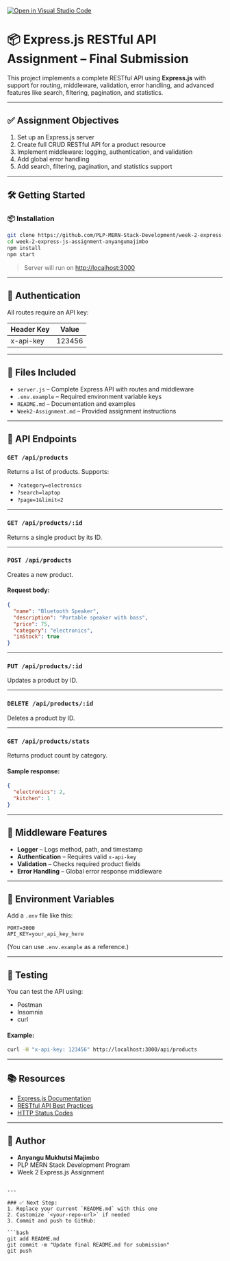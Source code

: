
[![Open in Visual Studio Code](https://classroom.github.com/assets/open-in-vscode-2e0aaae1b6195c2367325f4f02e2d04e9abb55f0b24a779b69b11b9e10269abc.svg)](https://classroom.github.com/online_ide?assignment_repo_id=19847920&assignment_repo_type=AssignmentRepo)

# 📦 Express.js RESTful API Assignment – Final Submission

This project implements a complete RESTful API using **Express.js** with support for routing, middleware, validation, error handling, and advanced features like search, filtering, pagination, and statistics.

---

## ✅ Assignment Objectives

1. Set up an Express.js server
2. Create full CRUD RESTful API for a product resource
3. Implement middleware: logging, authentication, and validation
4. Add global error handling
5. Add search, filtering, pagination, and statistics support

---

## 🛠️ Getting Started

### 📦 Installation

```bash
git clone https://github.com/PLP-MERN-Stack-Development/week-2-express-js-assignment-anyangumajimbo.git
cd week-2-express-js-assignment-anyangumajimbo
npm install
npm start
````

> Server will run on [http://localhost:3000](http://localhost:3000)

---

## 🔐 Authentication

All routes require an API key:

| Header Key | Value  |
| ---------- | ------ |
| x-api-key  | 123456 |

---

## 📁 Files Included

* `server.js` – Complete Express API with routes and middleware
* `.env.example` – Required environment variable keys
* `README.md` – Documentation and examples
* `Week2-Assignment.md` – Provided assignment instructions

---

## 🔗 API Endpoints

### `GET /api/products`

Returns a list of products. Supports:

* `?category=electronics`
* `?search=laptop`
* `?page=1&limit=2`

---

### `GET /api/products/:id`

Returns a single product by its ID.

---

### `POST /api/products`

Creates a new product.

#### Request body:

```json
{
  "name": "Bluetooth Speaker",
  "description": "Portable speaker with bass",
  "price": 75,
  "category": "electronics",
  "inStock": true
}
```

---

### `PUT /api/products/:id`

Updates a product by ID.

---

### `DELETE /api/products/:id`

Deletes a product by ID.

---

### `GET /api/products/stats`

Returns product count by category.

#### Sample response:

```json
{
  "electronics": 2,
  "kitchen": 1
}
```

---

## 🧰 Middleware Features

* **Logger** – Logs method, path, and timestamp
* **Authentication** – Requires valid `x-api-key`
* **Validation** – Checks required product fields
* **Error Handling** – Global error response middleware

---

## 🌱 Environment Variables

Add a `.env` file like this:

```
PORT=3000
API_KEY=your_api_key_here
```

(You can use `.env.example` as a reference.)

---

## 🧪 Testing

You can test the API using:

* Postman
* Insomnia
* curl

#### Example:

```bash
curl -H "x-api-key: 123456" http://localhost:3000/api/products
```

---

## 📚 Resources

* [Express.js Documentation](https://expressjs.com/)
* [RESTful API Best Practices](https://restfulapi.net/)
* [HTTP Status Codes](https://developer.mozilla.org/en-US/docs/Web/HTTP/Status)

---

## 👤 Author

* **Anyangu Mukhutsi Majimbo**
* PLP MERN Stack Development Program
* Week 2 Express.js Assignment

````

---

### ✅ Next Step:
1. Replace your current `README.md` with this one
2. Customize `<your-repo-url>` if needed
3. Commit and push to GitHub:

```bash
git add README.md
git commit -m "Update final README.md for submission"
git push

